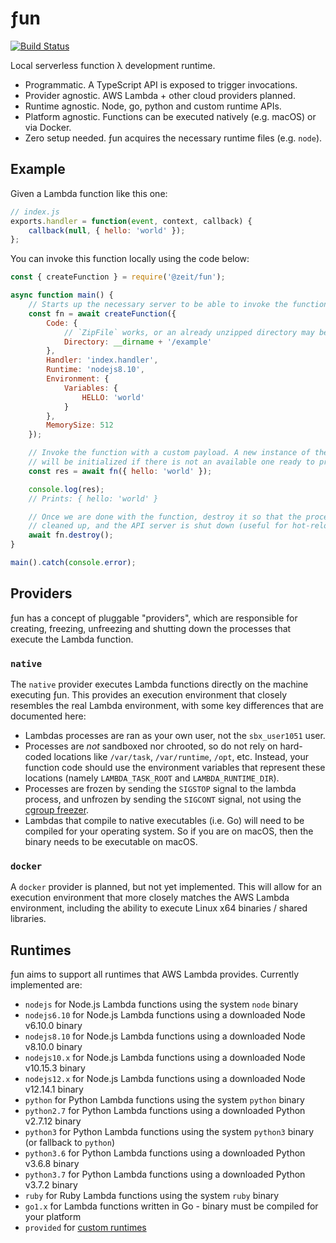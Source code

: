 # ƒun

[![Build Status](https://github.com/zeit/fun/workflows/Node%20CI/badge.svg)](https://github.com/zeit/fun/actions?workflow=Node+CI)

Local serverless function λ development runtime.

 * Programmatic. A TypeScript API is exposed to trigger invocations.
 * Provider agnostic. AWS Lambda + other cloud providers planned.
 * Runtime agnostic. Node, go, python and custom runtime APIs.
 * Platform agnostic. Functions can be executed natively (e.g. macOS) or via Docker.
 * Zero setup needed. ƒun acquires the necessary runtime files (e.g. `node`).


## Example

Given a Lambda function like this one:

```js
// index.js
exports.handler = function(event, context, callback) {
	callback(null, { hello: 'world' });
};
```

You can invoke this function locally using the code below:

```js
const { createFunction } = require('@zeit/fun');

async function main() {
	// Starts up the necessary server to be able to invoke the function
	const fn = await createFunction({
		Code: {
			// `ZipFile` works, or an already unzipped directory may be specified
			Directory: __dirname + '/example'
		},
		Handler: 'index.handler',
		Runtime: 'nodejs8.10',
		Environment: {
			Variables: {
				HELLO: 'world'
			}
		},
		MemorySize: 512
	});

	// Invoke the function with a custom payload. A new instance of the function
	// will be initialized if there is not an available one ready to process.
	const res = await fn({ hello: 'world' });

	console.log(res);
	// Prints: { hello: 'world' }

	// Once we are done with the function, destroy it so that the processes are
	// cleaned up, and the API server is shut down (useful for hot-reloading).
	await fn.destroy();
}

main().catch(console.error);
```


## Providers

ƒun has a concept of pluggable "providers", which are responsible for
creating, freezing, unfreezing and shutting down the processes that execute the
Lambda function.

### `native`

The `native` provider executes Lambda functions directly on the machine executing
ƒun. This provides an execution environment that closely resembles the
real Lambda environment, with some key differences that are documented here:

 * Lambdas processes are ran as your own user, not the `sbx_user1051` user.
 * Processes are *not* sandboxed nor chrooted, so do not rely on hard-coded
   locations like `/var/task`, `/var/runtime`, `/opt`, etc. Instead, your
   function code should use the environment variables that represent these
   locations (namely `LAMBDA_TASK_ROOT` and `LAMBDA_RUNTIME_DIR`).
 * Processes are frozen by sending the `SIGSTOP` signal to the lambda process,
   and unfrozen by sending the `SIGCONT` signal, not using the [cgroup freezer][].
 * Lambdas that compile to native executables (i.e. Go) will need to be compiled
   for your operating system. So if you are on macOS, then the binary needs to be
   executable on macOS.

### `docker`

A `docker` provider is planned, but not yet implemented. This will allow for an
execution environment that more closely matches the AWS Lambda environment,
including the ability to execute Linux x64 binaries / shared libraries.


## Runtimes

ƒun aims to support all runtimes that AWS Lambda provides. Currently
implemented are:

 * `nodejs` for Node.js Lambda functions using the system `node` binary
 * `nodejs6.10` for Node.js Lambda functions using a downloaded Node v6.10.0 binary
 * `nodejs8.10` for Node.js Lambda functions using a downloaded Node v8.10.0 binary
 * `nodejs10.x` for Node.js Lambda functions using a downloaded Node v10.15.3 binary
 * `nodejs12.x` for Node.js Lambda functions using a downloaded Node v12.14.1 binary
 * `python` for Python Lambda functions using the system `python` binary
 * `python2.7` for Python Lambda functions using a downloaded Python v2.7.12 binary
 * `python3` for Python Lambda functions using the system `python3` binary (or fallback to `python`)
 * `python3.6` for Python Lambda functions using a downloaded Python v3.6.8 binary
 * `python3.7` for Python Lambda functions using a downloaded Python v3.7.2 binary
 * `ruby` for Ruby Lambda functions using the system `ruby` binary
 * `go1.x` for Lambda functions written in Go - binary must be compiled for your platform
 * `provided` for [custom runtimes][]

[cgroup freezer]: https://www.kernel.org/doc/Documentation/cgroup-v1/freezer-subsystem.txt
[custom runtimes]: https://docs.aws.amazon.com/lambda/latest/dg/runtimes-custom.html
